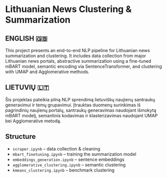 # Lithuanian News Clustering & Summarization

## ENGLISH 🇬🇧

This project presents an end-to-end NLP pipeline for Lithuanian news summarization and clustering. It includes data collection from major Lithuanian news portals, abstractive summarization using a fine-tuned mBART model, semantic encoding via SentenceTransformer, and clustering with UMAP and Agglomerative methods.


## LIETUVIŲ 🇱🇹

Šis projektas pateikia pilną NLP sprendimą lietuviškų naujienų santraukų generavimui ir temų grupavimui. Įtrauktas duomenų surinkimas iš pagrindinių naujienų portalų, santraukų generavimas naudojant išmokytą mBART modelį, semantinis kodavimas ir klasterizavimas naudojant UMAP bei Agglomerative metodą.


## Structure

- `scraper.ipynb` – data collection & cleaning
- `mbart_finetuning.ipynb` – training the summarization model
- `embeddings_generation.ipynb` – sentence embeddings
- `agglomerative_clustering.ipynb` – semantic clustering
- `kmeans_clustering.ipynb` – benchmark clustering

